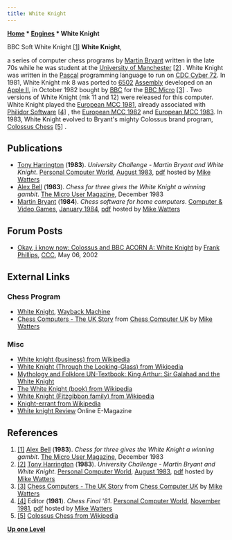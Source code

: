 ```yaml
---
title: White Knight
---
```

**[Home](Home "Home") \* [Engines](Engines "Engines") \* White Knight**



[](http://myweb.tiscali.co.uk/themicrouser/issues/01-10/chess.htm) BBC Soft White Knight <a id="cite-note-1" href="#cite-ref-1">[1]</a>
**White Knight**,  

a series of computer chess programs by [Martin Bryant](Martin_Bryant "Martin Bryant") written in the late 70s while he was student at the [University of Manchester](University_of_Manchester "University of Manchester") <a id="cite-note-2" href="#cite-ref-2">[2]</a> . White Knight was written in the [Pascal](Pascal "Pascal") programming language to run on [CDC Cyber 72](CDC_Cyber "CDC Cyber"). In 1981, White Knight mk 8 was ported to [6502](6502 "6502") [Assembly](Assembly "Assembly") developed on an [Apple II](Apple_II "Apple II"), in October 1982 bought by [BBC](https://en.wikipedia.org/wiki/BBC) for the [BBC Micro](BBC_Micro "BBC Micro") <a id="cite-note-3" href="#cite-ref-3">[3]</a> . Two versions of White Knight (mk 11 and 12) were released for this computer. White Knight played the [European MCC 1981](European_MCC_1981 "European MCC 1981"), already associated with [Philidor Software](Philidor_Software "Philidor Software") <a id="cite-note-4" href="#cite-ref-4">[4]</a> , the [European MCC 1982](European_MCC_1982 "European MCC 1982") and [European MCC 1983](European_MCC_1983 "European MCC 1983"). In 1983, White Knight evolved to Bryant's mighty Colossus brand program, [Colossus Chess](Colossus_Chess "Colossus Chess") <a id="cite-note-5" href="#cite-ref-5">[5]</a> . 



## Publications


* [Tony Harrington](Tony_Harrington "Tony Harrington") (**1983**). *University Challenge - Martin Bryant and White Knight*. [Personal Computer World](https://en.wikipedia.org/wiki/Personal_Computer_World), [August 1983](http://www.chesscomputeruk.com/html/publication_archive_1983.html), [pdf](http://www.chesscomputeruk.com/PCW_August_1983.pdf) hosted by [Mike Watters](Mike_Watters "Mike Watters")
* [Alex Bell](Alex_Bell "Alex Bell") (**1983**). *Chess for three gives the White Knight a winning gambit*. [The Micro User Magazine](https://en.wikipedia.org/wiki/The_Micro_User), December 1983
* [Martin Bryant](Martin_Bryant "Martin Bryant") (**1984**). *Chess software for home computers*. [Computer & Video Games](https://en.wikipedia.org/wiki/Computer_and_Video_Games), [January 1984](http://www.chesscomputeruk.com/html/publication_archive_1984.html), [pdf](http://www.chesscomputeruk.com/C_V_Games_Software_January_1984.pdf) hosted by [Mike Watters](Mike_Watters "Mike Watters")


## Forum Posts


* [Okay, i know now: Colossus and BBC ACORN A: White Knight](https://www.stmintz.com/ccc/index.php?id=228177) by [Frank Phillips](Frank_Phillips "Frank Phillips"), [CCC](CCC "CCC"), May 06, 2002


## External Links


### Chess Program


* [White Knight](https://web.archive.org/web/20150317160439/http://www.colossusgames.co.uk/chess/whiteknight.htm), [Wayback Machine](https://en.wikipedia.org/wiki/Wayback_Machine)
* [Chess Computers - The UK Story](http://www.chesscomputeruk.com/html/chess_computers_-_the_uk_story.html) from [Chess Computer UK](http://www.chesscomputeruk.com/index.html) by [Mike Watters](Mike_Watters "Mike Watters")


### Misc


* [White knight (business) from Wikipedia](https://en.wikipedia.org/wiki/White_knight_%28business%29)
* [White Knight (Through the Looking-Glass) from Wikipedia](https://en.wikipedia.org/wiki/White_Knight_%28Through_the_Looking-Glass%29)
* [Mythology and Folklore UN-Textbook: King Arthur: Sir Galahad and the White Knight](http://mythfolklore.blogspot.com/2014/05/king-arthur-sir-galahad-and-white-knight.html)
* [The White Knight (book) from Wikipedia](https://en.wikipedia.org/wiki/The_White_Knight_%28book%29)
* [White Knight (Fitzgibbon family) from Wikipedia](https://en.wikipedia.org/wiki/White_Knight_%28Fitzgibbon_family%29)
* [Knight-errant from Wikipedia](https://en.wikipedia.org/wiki/Knight-errant)
* [White knight Review](http://issuu.com/visualdesigngraphics/docs/wkrchess.com) Online E-Magazine


## References


1. <a id="cite-ref-1" href="#cite-note-1">[1]</a> [Alex Bell](Alex_Bell "Alex Bell") (**1983**). *Chess for three gives the White Knight a winning gambit*. [The Micro User Magazine](https://en.wikipedia.org/wiki/The_Micro_User), December 1983
2. <a id="cite-ref-2" href="#cite-note-2">[2]</a> [Tony Harrington](Tony_Harrington "Tony Harrington") (**1983**). *University Challenge - Martin Bryant and White Knight*. [Personal Computer World](https://en.wikipedia.org/wiki/Personal_Computer_World), [August 1983](http://www.chesscomputeruk.com/html/publication_archive_1983.html), [pdf](http://www.chesscomputeruk.com/PCW_August_1983.pdf) hosted by [Mike Watters](Mike_Watters "Mike Watters")
3. <a id="cite-ref-3" href="#cite-note-3">[3]</a> [Chess Computers - The UK Story](http://www.chesscomputeruk.com/html/chess_computers_-_the_uk_story.html) from [Chess Computer UK](http://www.chesscomputeruk.com/index.html) by [Mike Watters](Mike_Watters "Mike Watters")
4. <a id="cite-ref-4" href="#cite-note-4">[4]</a> Editor (**1981**). *Chess Final '81*. [Personal Computer World](https://en.wikipedia.org/wiki/Personal_Computer_World), [November 1981](http://www.chesscomputeruk.com/html/publication_archive.html), [pdf](http://www.chesscomputeruk.com/PCW_November_1981.pdf) hosted by [Mike Watters](Mike_Watters "Mike Watters")
5. <a id="cite-ref-5" href="#cite-note-5">[5]</a> [Colossus Chess from Wikipedia](https://en.wikipedia.org/wiki/Colossus_Chess)

**[Up one Level](Engines "Engines")**







 

